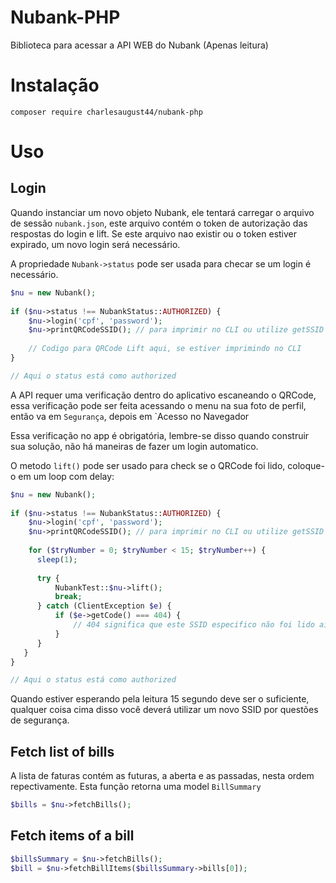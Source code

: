 # Nubank-PHP

Biblioteca para acessar a API WEB do Nubank (Apenas leitura)

# Instalação

```
composer require charlesaugust44/nubank-php
```

# Uso

## Login
Quando instanciar um novo objeto Nubank, ele tentará carregar o arquivo de sessão `nubank.json`, este arquivo contém o token de autorização das respostas do login e lift.
Se este arquivo nao existir ou o token estiver expirado, um novo login será necessário.

A propriedade `Nubank->status` pode ser usada para checar se um login é necessário.

```php
$nu = new Nubank();
 
if ($nu->status !== NubankStatus::AUTHORIZED) {
    $nu->login('cpf', 'password');
    $nu->printQRCodeSSID(); // para imprimir no CLI ou utilize getSSID para imprimir o seu próprio QRCode em outro lugar
    
    // Codigo para QRCode Lift aqui, se estiver imprimindo no CLI
}

// Aqui o status está como authorized

```
A API requer uma verificação dentro do aplicativo escaneando o QRCode, essa verificação pode ser feita acessando o menu na sua foto de perfil, então va em `Segurança`, depois em `Acesso no Navegador 

Essa verificação no app é obrigatória, lembre-se disso quando construir sua solução, não há maneiras de fazer um login automatico.

O metodo `lift()` pode ser usado para check se o QRCode foi lido, coloque-o em um loop com delay:

```php
$nu = new Nubank();
 
if ($nu->status !== NubankStatus::AUTHORIZED) {
    $nu->login('cpf', 'password');
    $nu->printQRCodeSSID(); // para imprimir no CLI ou utilize getSSID para imprimir o seu próprio QRCode em outro lugar
    
    for ($tryNumber = 0; $tryNumber < 15; $tryNumber++) {
      sleep(1);
   
      try {
          NubankTest::$nu->lift();
          break;
      } catch (ClientException $e) {
          if ($e->getCode() === 404) {
              // 404 significa que este SSID especifico não foi lido ainda.
          }
      }
   }
}

// Aqui o status está como authorized

```
Quando estiver esperando pela leitura 15 segundo deve ser o suficiente, qualquer coisa cima disso você deverá utilizar um novo SSID por questões de segurança.

## Fetch list of bills

A lista de faturas contém as futuras, a aberta e as passadas, nesta ordem repectivamente. Esta função retorna uma model `BillSummary`

```php
$bills = $nu->fetchBills();
```

## Fetch items of a bill

```php
$billsSummary = $nu->fetchBills();
$bill = $nu->fetchBillItems($billsSummary->bills[0]);
```
